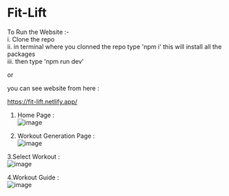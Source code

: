 # Fit-Lift

To Run the Website :- <br />
i. Clone the repo <br />
ii. in terminal where you clonned the repo type 'npm i' this will install all the packages <br />
iii. then type 'npm run dev' <br />

or <br />

you can see website from here : <br />

https://fit-lift.netlify.app/

1. Home Page : <br />
![image](https://github.com/user-attachments/assets/2af18574-a404-4cb8-b4a5-bbaa6c6db4d6) <br />

2. Workout Generation Page : <br />
![image](https://github.com/user-attachments/assets/3dd43087-d2b3-43fc-ad8e-431fdd11695d) <br />

3.Select Workout : <br />
![image](https://github.com/user-attachments/assets/3bf50db2-c50c-4586-a584-80c4e7de1fe8) <br />

4.Workout Guide : <br />
![image](https://github.com/user-attachments/assets/7f989e95-470d-4107-a09a-5bf8bd8a978d) <br />


